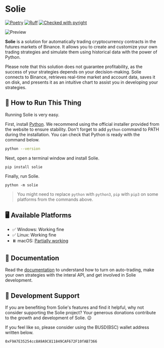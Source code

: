 # Solie

[![Poetry](https://img.shields.io/endpoint?url=https://python-poetry.org/badge/v0.json)](https://python-poetry.org/)
[![Ruff](https://img.shields.io/endpoint?url=https://raw.githubusercontent.com/astral-sh/ruff/main/assets/badge/v2.json)](https://github.com/astral-sh/ruff)
[![Checked with pyright](https://microsoft.github.io/pyright/img/pyright_badge.svg)](https://microsoft.github.io/pyright/)

![Preview](https://github.com/cunarist/solie/assets/66480156/8521df2b-a315-4e00-8963-1db287e0c8ce)

**Solie** is a solution for automatically trading cryptocurrency contracts in the futures markets of Binance. It allows you to create and customize your own trading strategies and simulate them using historical data with the power of Python.

Please note that this solution does not guarantee profitability, as the success of your strategies depends on your decision-making. Solie connects to Binance, retrieves real-time market and account data, saves it on disk, and presents it as an intuitive chart to assist you in developing your strategies.

## 🛞 How to Run This Thing

Running Solie is very easy.

First, install [Python](https://www.python.org/). We recommend using the official installer provided from the website to ensure stability. Don't forget to add `python` command to PATH during the installation. You can check that Python is ready with the command below.

```bash
python --version
```

Next, open a terminal window and install Solie.

```
pip install solie
```

Finally, run Solie.

```
python -m solie
```

> You might need to replace `python` with `python3`, `pip` with `pip3` on some platforms from the commands above.

## 🖥️ Available Platforms

- ✅ Windows: Working fine
- ✅ Linux: Working fine
- ⏸️ macOS: [Partially working](https://github.com/cunarist/solie/issues/87)

## 📖 Documentation

Read the [documentation](https://solie-docs.cunarist.com) to understand how to turn on auto-trading, make your own strategies with the interal API, and get involved in Solie development.

## 🤲 Development Support

If you are benefiting from Solie's features and find it helpful, why not consider supporting the Solie project? Your generous donations contribute to the growth and development of Solie. 😉

If you feel like so, please consider using the BUSD(BSC) wallet address written below.

```
0xF9A7E35254cc8A9A9C811849CAF672F10fAB7366
```
